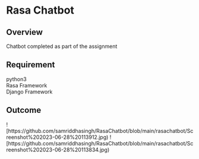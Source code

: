 <h1>Rasa Chatbot</h1>

<h2>Overview</h2>

<p>Chatbot completed as  part of the assignment</p>

<h2>Requirement</h2>

python3<br>
Rasa Framework<br>
Django Framework<br>




<h2>Outcome</h2>
![https://github.com/samriddhasingh/RasaChatbot/blob/main/rasachatbot/Screenshot%202023-06-28%20113912.jpg)
![https://github.com/samriddhasingh/RasaChatbot/blob/main/rasachatbot/Screenshot%202023-06-28%20113834.jpg)
